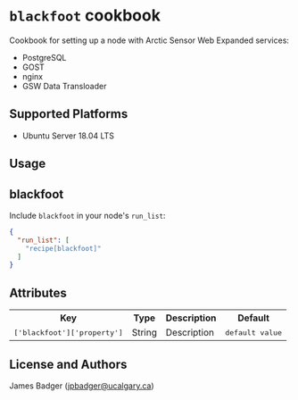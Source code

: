 # `blackfoot` cookbook

Cookbook for setting up a node with Arctic Sensor Web Expanded services:

* PostgreSQL
* GOST
* nginx
* GSW Data Transloader

## Supported Platforms

* Ubuntu Server 18.04 LTS

## Usage

## blackfoot

Include `blackfoot` in your node's `run_list`:

```json
{
  "run_list": [
    "recipe[blackfoot]"
  ]
}
```

## Attributes

<table>
  <tr>
    <th>Key</th>
    <th>Type</th>
    <th>Description</th>
    <th>Default</th>
  </tr>
  <tr>
    <td><tt>['blackfoot']['property']</tt></td>
    <td>String</td>
    <td>Description</td>
    <td><tt>default value</tt></td>
  </tr>
</table>

## License and Authors

James Badger (jpbadger@ucalgary.ca)
